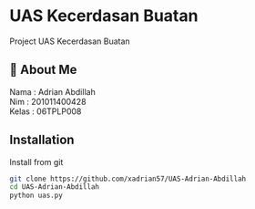 
# UAS Kecerdasan Buatan

Project UAS Kecerdasan Buatan

## 🚀 About Me
Nama : Adrian Abdillah  
Nim : 201011400428  
Kelas : 06TPLP008
## Installation

Install from git

```bash
git clone https://github.com/xadrian57/UAS-Adrian-Abdillah 
cd UAS-Adrian-Abdillah
python uas.py
```
